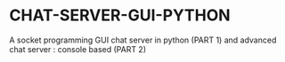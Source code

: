 # CHAT-SERVER-GUI-PYTHON
A socket programming GUI chat server in python (PART 1) and advanced chat server : console based (PART 2)
